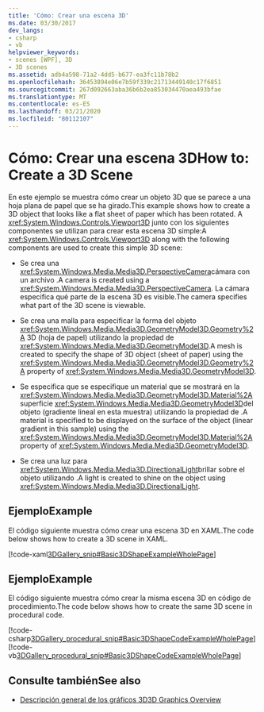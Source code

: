 ```yaml
---
title: 'Cómo: Crear una escena 3D'
ms.date: 03/30/2017
dev_langs:
- csharp
- vb
helpviewer_keywords:
- scenes [WPF], 3D
- 3D scenes
ms.assetid: adb4a598-71a2-4dd5-b677-ea3fc11b78b2
ms.openlocfilehash: 36453894e06e7b59f339c21713449140c17f6851
ms.sourcegitcommit: 267d092663aba36b6b2ea853034470aea493bfae
ms.translationtype: MT
ms.contentlocale: es-ES
ms.lasthandoff: 03/21/2020
ms.locfileid: "80112107"
---
```

# <a name="how-to-create-a-3d-scene"></a><span data-ttu-id="cbfcf-102">Cómo: Crear una escena 3D</span><span class="sxs-lookup"><span data-stu-id="cbfcf-102">How to: Create a 3D Scene</span></span>
<span data-ttu-id="cbfcf-103">En este ejemplo se muestra cómo crear un objeto 3D que se parece a una hoja plana de papel que se ha girado.</span><span class="sxs-lookup"><span data-stu-id="cbfcf-103">This example shows how to create a 3D object that looks like a flat sheet of paper which has been rotated.</span></span> <span data-ttu-id="cbfcf-104">A <xref:System.Windows.Controls.Viewport3D> junto con los siguientes componentes se utilizan para crear esta escena 3D simple:</span><span class="sxs-lookup"><span data-stu-id="cbfcf-104">A <xref:System.Windows.Controls.Viewport3D> along with the following components are used to create this simple 3D scene:</span></span>  
  
- <span data-ttu-id="cbfcf-105">Se crea una <xref:System.Windows.Media.Media3D.PerspectiveCamera>cámara con un archivo .</span><span class="sxs-lookup"><span data-stu-id="cbfcf-105">A camera is created using a <xref:System.Windows.Media.Media3D.PerspectiveCamera>.</span></span> <span data-ttu-id="cbfcf-106">La cámara especifica qué parte de la escena 3D es visible.</span><span class="sxs-lookup"><span data-stu-id="cbfcf-106">The camera specifies what part of the 3D scene is viewable.</span></span>  
  
- <span data-ttu-id="cbfcf-107">Se crea una malla para especificar la forma del objeto <xref:System.Windows.Media.Media3D.GeometryModel3D.Geometry%2A> 3D (hoja de papel) utilizando la propiedad de <xref:System.Windows.Media.Media3D.GeometryModel3D>.</span><span class="sxs-lookup"><span data-stu-id="cbfcf-107">A mesh is created to specify the shape of 3D object (sheet of paper) using the <xref:System.Windows.Media.Media3D.GeometryModel3D.Geometry%2A> property of <xref:System.Windows.Media.Media3D.GeometryModel3D>.</span></span>  
  
- <span data-ttu-id="cbfcf-108">Se especifica que se especifique un material que se mostrará en la <xref:System.Windows.Media.Media3D.GeometryModel3D.Material%2A> superficie <xref:System.Windows.Media.Media3D.GeometryModel3D>del objeto (gradiente lineal en esta muestra) utilizando la propiedad de .</span><span class="sxs-lookup"><span data-stu-id="cbfcf-108">A material is specified to be displayed on the surface of the object (linear gradient in this sample) using the <xref:System.Windows.Media.Media3D.GeometryModel3D.Material%2A> property of <xref:System.Windows.Media.Media3D.GeometryModel3D>.</span></span>  
  
- <span data-ttu-id="cbfcf-109">Se crea una luz para <xref:System.Windows.Media.Media3D.DirectionalLight>brillar sobre el objeto utilizando .</span><span class="sxs-lookup"><span data-stu-id="cbfcf-109">A light is created to shine on the object using <xref:System.Windows.Media.Media3D.DirectionalLight>.</span></span>  
  
## <a name="example"></a><span data-ttu-id="cbfcf-110">Ejemplo</span><span class="sxs-lookup"><span data-stu-id="cbfcf-110">Example</span></span>  
 <span data-ttu-id="cbfcf-111">El código siguiente muestra cómo crear una escena 3D en XAML.</span><span class="sxs-lookup"><span data-stu-id="cbfcf-111">The code below shows how to create a 3D scene in XAML.</span></span>  
  
 [!code-xaml[3DGallery_snip#Basic3DShapeExampleWholePage](~/samples/snippets/csharp/VS_Snippets_Wpf/3DGallery_snip/CS/Basic3DShapeExample.xaml#basic3dshapeexamplewholepage)]  
  
## <a name="example"></a><span data-ttu-id="cbfcf-112">Ejemplo</span><span class="sxs-lookup"><span data-stu-id="cbfcf-112">Example</span></span>  
 <span data-ttu-id="cbfcf-113">El código siguiente muestra cómo crear la misma escena 3D en código de procedimiento.</span><span class="sxs-lookup"><span data-stu-id="cbfcf-113">The code below shows how to create the same 3D scene in procedural code.</span></span>  
  
 [!code-csharp[3DGallery_procedural_snip#Basic3DShapeCodeExampleWholePage](~/samples/snippets/csharp/VS_Snippets_Wpf/3DGallery_procedural_snip/CSharp/Basic3DShapeExample.cs#basic3dshapecodeexamplewholepage)]
 [!code-vb[3DGallery_procedural_snip#Basic3DShapeCodeExampleWholePage](~/samples/snippets/visualbasic/VS_Snippets_Wpf/3DGallery_procedural_snip/visualbasic/basic3dshapeexample.vb#basic3dshapecodeexamplewholepage)]  
  
## <a name="see-also"></a><span data-ttu-id="cbfcf-114">Consulte también</span><span class="sxs-lookup"><span data-stu-id="cbfcf-114">See also</span></span>

- [<span data-ttu-id="cbfcf-115">Descripción general de los gráficos 3D</span><span class="sxs-lookup"><span data-stu-id="cbfcf-115">3D Graphics Overview</span></span>](3-d-graphics-overview.md)

